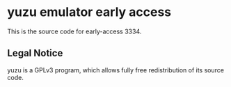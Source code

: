 yuzu emulator early access
=============

This is the source code for early-access 3334.

## Legal Notice

yuzu is a GPLv3 program, which allows fully free redistribution of its source code.